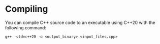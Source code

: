 # Compiling

You can compile C++ source code to an executable using C++20 with the following
command:

```shell
g++ -std=c++20 -o <output_binary> <input_files.cpp> 
```
